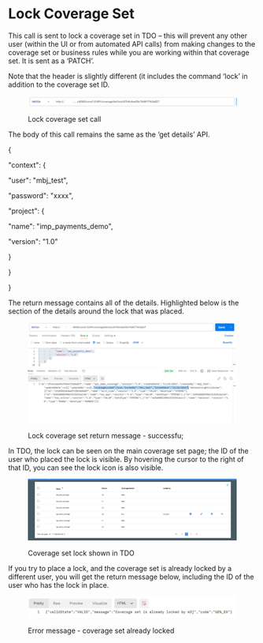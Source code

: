 # Lock Coverage Set

This call is sent to lock a coverage set in TDO – this will prevent any other user (within the UI or from automated API calls) from making changes to the coverage set or business rules while you are working within that coverage set.  It is sent as a ‘PATCH’.

Note that the header is slightly different (it includes the command ‘lock’ in addition to the coverage set ID.

&#x20;

<figure><img src="../../../../../.gitbook/assets/image (69).png" alt=""><figcaption><p>Lock coverage set call</p></figcaption></figure>

&#x20;&#x20;

The body of this call remains the same as the ‘get details’ API.

&#x20;

{

&#x20;         "context": {

&#x20;       "user": "mbj\_test",

&#x20;                   "password": "xxxx",

&#x20;                   "project": {

&#x20;                             "name": "imp\_payments\_demo",

&#x20;                             "version": "1.0"

&#x20;                   }

&#x20;         }

}

&#x20;

The return message contains all of the details.  Highlighted below is the section of the details around the lock that was placed.

&#x20;&#x20;

<figure><img src="../../../../../.gitbook/assets/image (70).png" alt=""><figcaption><p>Lock coverage set return message - successfu;</p></figcaption></figure>

&#x20;

In TDO, the lock can be seen on the main coverage set page; the ID of the user who placed the lock is visible.  By hovering the cursor to the right of that ID, you can see the lock icon is also visible.

&#x20;

<figure><img src="../../../../../.gitbook/assets/image (71).png" alt=""><figcaption><p>Coverage set lock shown in TDO</p></figcaption></figure>

&#x20;

If you try to place a lock, and the coverage set is already locked by a different user, you will get the return message below, including the ID of the user who has the lock in place.



<figure><img src="../../../../../.gitbook/assets/image (72).png" alt=""><figcaption><p>Error message - coverage set already locked</p></figcaption></figure>
